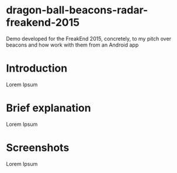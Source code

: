 # dragon-ball-beacons-radar-freakend-2015
Demo developed for the FreakEnd 2015, concretely, to my pitch over beacons and how work with them from an Android app

# Introduction
Lorem Ipsum

# Brief explanation
Lorem Ipsum

# Screenshots
Lorem Ipsum
